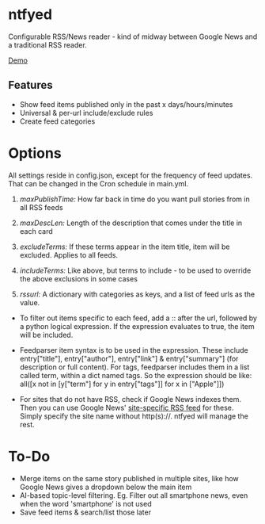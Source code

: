 # ntfyed

Configurable RSS/News reader - kind of midway between Google News and a traditional RSS reader. 

[Demo](https://regstuff.github.io/ntfyed/)

## Features
- Show feed items published only in the past x days/hours/minutes
- Universal & per-url include/exclude rules
- Create feed categories 

# Options
All settings reside in config.json, except for the frequency of feed updates. That can be changed in the Cron schedule in main.yml.

1. *maxPublishTime:* How far back in time do you want pull stories from in all RSS feeds

2. *maxDescLen:* Length of the description that comes under the title in each card

3. *excludeTerms:* If these terms appear in the item title, item will be excluded. Applies to all feeds.

4. *includeTerms:* Like above, but terms to include - to be used to override the above exclusions in some cases

5. *rssurl:* A dictionary with categories as keys, and a list of feed urls as the value.

- To filter out items specific to each feed, add a :: after the url, followed by a python logical expression. If the expression evaluates to true, the item will be included. 

- Feedparser item syntax is to be used in the expression. These include entry["title"], entry["author"], entry["link"] & entry["summary"] (for description or full content). For tags, feedparser includes them in a list called term, within a dict named tags. So the expression should be like: all([x not in [y["term"] for y in entry["tags"]] for x in ["Apple"]]) 

- For sites that do not have RSS, check if Google News indexes them. Then you can use Google News' [site-specific RSS feed](https://newscatcherapi.com/blog/google-news-rss-search-parameters-the-missing-documentaiton) for these. Simply specify the site name without http(s)://. ntfyed will manage the rest.

# To-Do
- Merge items on the same story published in multiple sites, like how Google News gives a dropdown below the main item
- AI-based topic-level filtering. Eg. Filter out all smartphone news, even when the word 'smartphone' is not used
- Save feed items & search/list those later
